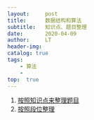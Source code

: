 ```yaml
---
layout:     post
title:      数据结构和算法
subtitle:   知识点、题目整理
date:       2020-04-09
author:     LT
header-img: 
catalog: true
tags:
    - 算法
    - 
top:  true
---
```


1. [按照知识点来整理题目](https://github.com/LeeeLiu/Leetcode_notes/)
2. [按照段位整理](https://github.com/LeeeLiu/Leetcode_notes/blob/master/summary/ChallengeCAT/ChallengeCAT.md)